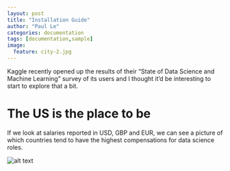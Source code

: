 ```yaml
---
layout: post
title: "Installation Guide"
author: "Paul Le"
categories: documentation
tags: [documentation,sample]
image:
  feature: city-2.jpg
---
```


Kaggle recently opened up the results of their “State of Data Science and Machine Learning” survey of its users and I thought it’d be interesting to start to explore that a bit.

# The US is the place to be

If we look at salaries reported in USD, GBP and EUR, we can see a picture of which countries tend to have the highest compensations for data science roles.

![alt text](https://cdn-images-1.medium.com/max/800/1*P6gFfn88mD9zM4Qpo8XlnA.png)
